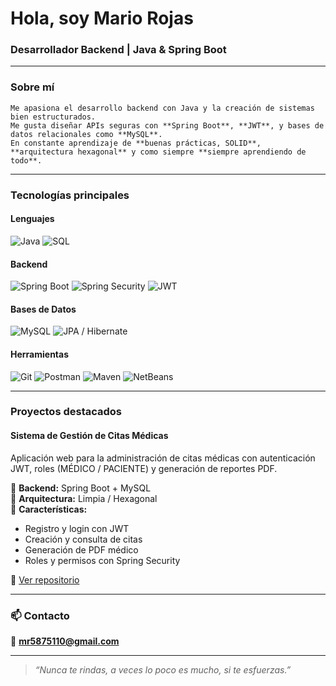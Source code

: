<h1 align="start">Hola, soy Mario Rojas</h1>
<h3 align="start">Desarrollador Backend | Java & Spring Boot</h3>

---

### Sobre mí
    Me apasiona el desarrollo backend con Java y la creación de sistemas bien estructurados.  
    Me gusta diseñar APIs seguras con **Spring Boot**, **JWT**, y bases de datos relacionales como **MySQL**.  
    En constante aprendizaje de **buenas prácticas, SOLID**, **arquitectura hexagonal** y como siempre **siempre aprendiendo de todo**.  

---

### Tecnologías principales

#### Lenguajes
![Java](https://img.shields.io/badge/Java-orange?style=for-the-badge&logo=openjdk&logoColor=white)
![SQL](https://img.shields.io/badge/SQL-003B57?style=for-the-badge&logo=databricks&logoColor=white)

#### Backend
![Spring Boot](https://img.shields.io/badge/Spring%20Boot-6DB33F?style=for-the-badge&logo=springboot&logoColor=white)
![Spring Security](https://img.shields.io/badge/Spring%20Security-6DB33F?style=for-the-badge&logo=springsecurity&logoColor=white)
![JWT](https://img.shields.io/badge/JWT-black?style=for-the-badge&logo=jsonwebtokens)

#### Bases de Datos
![MySQL](https://img.shields.io/badge/MySQL-00758F?style=for-the-badge&logo=mysql&logoColor=white)
![JPA / Hibernate](https://img.shields.io/badge/Hibernate-59666C?style=for-the-badge&logo=hibernate&logoColor=white)

#### Herramientas
![Git](https://img.shields.io/badge/Git-F05033?style=for-the-badge&logo=git&logoColor=white)
![Postman](https://img.shields.io/badge/Postman-FF6C37?style=for-the-badge&logo=postman&logoColor=white)
![Maven](https://img.shields.io/badge/Maven-C71A36?style=for-the-badge&logo=apachemaven&logoColor=white)
![NetBeans](https://img.shields.io/badge/NetBeans-1B6AC6?style=for-the-badge&logo=apachenetbeanside&logoColor=white)

---

###  Proyectos destacados

####  **Sistema de Gestión de Citas Médicas**
Aplicación web para la administración de citas médicas con autenticación JWT, roles (MÉDICO / PACIENTE) y generación de reportes PDF.

🔹 **Backend:** Spring Boot + MySQL  
🔹 **Arquitectura:** Limpia / Hexagonal  
🔹 **Características:**  
- Registro y login con JWT  
- Creación y consulta de citas  
- Generación de PDF médico  
- Roles y permisos con Spring Security  

📂 [Ver repositorio](https://github.com/GeneralMario2006/Sist)

---


### 📫 Contacto
📧 **mr5875110@gmail.com**  


---
> *“Nunca te rindas, a veces lo poco es mucho, si te esfuerzas.”*

